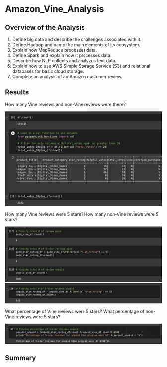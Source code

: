 # Amazon_Vine_Analysis

## Overview of the Analysis

  1.  Define big data and describe the challenges associated with it.
  2.  Define Hadoop and name the main elements of its ecosystem.
  3.  Explain how MapReduce processes data.
  4.  Define Spark and explain how it processes data.
  5.  Describe how NLP collects and analyzes text data.
  6.  Explain how to use AWS Simple Storage Service (S3) and relational databases for basic cloud storage.
  7.  Complete an analysis of an Amazon customer review.

## Results

  How many Vine reviews and non-Vine reviews were there?
  
  ![This is an image](https://github.com/Stookhy/Amazon_Vine_Analysis/blob/main/Resources/Vine%20&%20Non-Vine%20Reviews.png?raw=true)
  
  How many Vine reviews were 5 stars? How many non-Vine reviews were 5 stars?
  
  ![This is an image](https://github.com/Stookhy/Amazon_Vine_Analysis/blob/main/Resources/5%20Star%20Reviews.png?raw=true)
  ![This is an image](https://github.com/Stookhy/Amazon_Vine_Analysis/blob/main/Resources/5%20Star%20Unpaid%20Reviews.png?raw=true)
  
  What percentage of Vine reviews were 5 stars? What percentage of non-Vine reviews were 5 stars?
  
  ![This is an image](https://github.com/Stookhy/Amazon_Vine_Analysis/blob/main/Resources/5%20Star%20Percentage.png?raw=true)

## Summary
